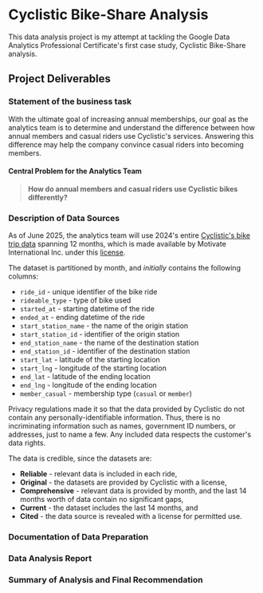 # Cyclistic Bike-Share Analysis

This data analysis project is my attempt at tackling the Google Data Analytics Professional Certificate's first case study, Cyclistic Bike-Share analysis.

## Project Deliverables

### Statement of the business task

With the ultimate goal of increasing annual memberships, our goal as the analytics team is to determine and understand the difference between how annual members and casual riders use Cyclistic's services. Answering this difference may help the company convince casual riders into becoming members.

#### Central Problem for the Analytics Team

> **How do annual members and casual riders use Cyclistic bikes differently?**

### Description of Data Sources

As of June 2025, the analytics team will use 2024's entire [Cyclistic's bike trip data](https://divvy-tripdata.s3.amazonaws.com/index.html) spanning 12 months, which is made available by Motivate International Inc. under this [license](https://www.divvybikes.com/data-license-agreement).

The dataset is partitioned by month, and _initially_ contains the following columns:

-   `ride_id` - unique identifier of the bike ride
-   `rideable_type` - type of bike used
-   `started_at` - starting datetime of the ride
-   `ended_at` - ending datetime of the ride
-   `start_station_name` - the name of the origin station
-   `start_station_id` - identifier of the origin station
-   `end_station_name` - the name of the destination station
-   `end_station_id` - identifier of the destination station
-   `start_lat` - latitude of the starting location
-   `start_lng` - longitude of the starting location
-   `end_lat` - latitude of the ending location
-   `end_lng` - longitude of the ending location
-   `member_casual` - membership type (`casual` or `member`)

Privacy regulations made it so that the data provided by Cyclistic do not contain any personally-identifiable information. Thus, there is no incriminating information such as names, government ID numbers, or addresses, just to name a few. Any included data respects the customer's data rights.

The data is credible, since the datasets are:

-   **Reliable** - relevant data is included in each ride,
-   **Original** - the datasets are provided by Cyclistic with a license,
-   **Comprehensive** - relevant data is provided by month, and the last 14 months worth of data contain no significant gaps,
-   **Current** - the dataset includes the last 14 months, and
-   **Cited** - the data source is revealed with a license for permitted use.

### Documentation of Data Preparation

### Data Analysis Report

### Summary of Analysis and Final Recommendation
